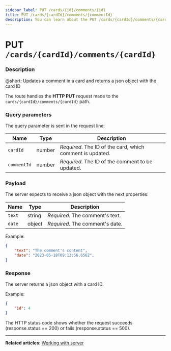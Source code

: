 ```yaml
---
sidebar_label: PUT /cards/{id}/comments/{id}
title: PUT /cards/{cardId}/comments/{commentId}
description: You can learn about the PUT /cards/{cardId}/comments/{cardId} REST route in the documentation of the DHTMLX JavaScript Kanban library. Browse developer guides and API reference, try out code examples and live demos, and download a free 30-day evaluation version of DHTMLX Kanban.
---
```


# PUT `/cards/{cardId}/comments/{cardId}`

### Description

@short: Updates a comment in a card and returns a json object with the card ID

The route handles the **HTTP PUT** request made to the `cards/{cardId}/comments/{cardId}` path.

### Query parameters

The query parameter is sent in the request line:

| Name        | Type        | Description |
| ----------- | ----------- | ----------- |
| `cardId`    |  number     | *Required*. The ID of the card, which comment is updated. |
| `commentId` |  number     | *Required*. The ID of the comment to be updated. |

### Payload

The server expects to receive a json object with the next properties:

| Name        | Type        | Description |
| ----------- | ----------- | ----------- |
| `text`      | string      | *Required*. The comment's text.|
| `date`      | object      | *Required*. The comment's date.|

Example:

~~~json
{
    "text": "The comment's content",
    "date": "2023-05-18T09:13:56.656Z",
}
~~~

### Response

The server returns a json object with a card ID.

Example:

~~~json
{
    "id": 4
}
~~~

The HTTP status code shows whether the request succeeds (response.status == 200) or fails (response.status == 500).

---

**Related articles**: [Working with server](guides/working_with_server.md)
